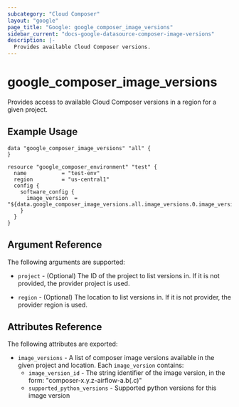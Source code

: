 ```yaml
---
subcategory: "Cloud Composer"
layout: "google"
page_title: "Google: google_composer_image_versions"
sidebar_current: "docs-google-datasource-composer-image-versions"
description: |-
  Provides available Cloud Composer versions.
---
```


# google\_composer\_image\_versions

Provides access to available Cloud Composer versions in a region for a given project.

## Example Usage

```hcl
data "google_composer_image_versions" "all" {
}

resource "google_composer_environment" "test" {
  name           = "test-env"
  region         = "us-central1"
  config {
    software_config {
      image_version  = "${data.google_composer_image_versions.all.image_versions.0.image_version_id}"
    }
  }
}
```

## Argument Reference

The following arguments are supported:

* `project` - (Optional) The ID of the project to list versions in.
    If it is not provided, the provider project is used.

* `region` - (Optional) The location to list versions in.
    If it is not provider, the provider region is used.

## Attributes Reference

The following attributes are exported:

* `image_versions` - A list of composer image versions available in the given project and location. Each `image_version` contains:
  * `image_version_id` - The string identifier of the image version, in the form: "composer-x.y.z-airflow-a.b(.c)"
  * `supported_python_versions` - Supported python versions for this image version
